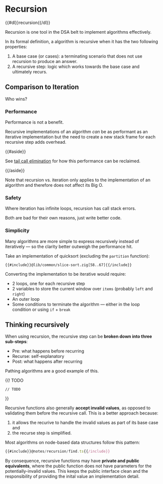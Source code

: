 # Recursion

{{#dl}}recursion{{/dl}}

Recursion is one tool in the DSA belt to implement algorithms effectively.

In its formal definition, a algorithm is recursive when it has the two
following properties:

1. A base case (or cases): a terminating scenario that does not use recursion
   to produce an answer.
2. A recursive step: logic which works towards the base case and ultimately
   recurs.

## Comparison to Iteration

Who wins?

### Performance

Performance is not a benefit.

Recursive implementations of an algorithm _can_ be as performant as an
iterative implementation but the need to create a new stack frame for each
recursive step adds overhead.

{{#aside}}

See [tail call
elimination](https://en.wikipedia.org/wiki/Tail_call#:~:text=sequence%20is%20called-,tail%2Dcall%20elimination,-or%20tail%2Dcall)
for how this performance can be reclaimed.

{{/aside}}

Note that recursion vs. iteration only applies to the implementation of an
algorithm and therefore does not affect its Big O.

### Safety

Where iteration has infinite loops, recursion has call stack errors.

Both are bad for their own reasons, just write better code.

### Simplicity

Many algorithms are more simple to express recursively instead of iteratively
&mdash; so the clarity better outweigh the performance hit.

Take an implementation of quicksort (excluding the `partition` function):

```zig
{{#include}}@lib/common/slice-sort.zig[58..67]{{/include}}
```

Converting the implementation to be iterative would require:

- 2 loops, one for each recursive step
- 2 variables to store the current window over `items` (probably `left` and
`right`)
- An outer loop
- Some conditions to terminate the algorithm &mdash; either in the loop
condition or using `if` + `break`

## Thinking recursively

When using recursion, the recursive step can be **broken down into three
sub-steps**:

- Pre: what happens before recurring
- Recurse: self-explanatory
- Post: what happens after recurring

Pathing algorithms are a good example of this.

{{! TODO

```zig
// TODO
```

}}

Recursive functions also generally **accept invalid values**, as opposed to
validating them before the recursive call. This is a better approach because:

1. it allows the recurive to handle the invalid values as part of its base
case and
2. the recurse step is simplified.

Most algorithms on node-based data structures follow this pattern:

```ts
{{#include}}@notes/recursion/find.ts{{/include}}
```

By consequence, recursive functions may have **private and public
equivalents**, where the public function does not have parameters for the
potentially-invalid values. This keeps the public interface clean and the
responsibility of providing the inital value an implementation detail.

